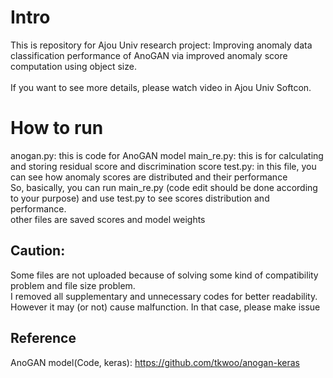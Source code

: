 # Intro
This is repository for Ajou Univ research project: Improving anomaly data classification performance of AnoGAN via improved anomaly score computation using object size.<br/><br/>If you want to see more details, please watch video in Ajou Univ Softcon.

# How to run
anogan.py: this is code for AnoGAN model
main_re.py: this is for calculating and storing residual score and discrimination score
test.py: in this file, you can see how anomaly scores are distributed and their performance
<br/>
So, basically, you can run main_re.py (code edit should be done according to your purpose) and use test.py to see scores distribution and performance.
<br/>
other files are saved scores and model weights
<br/>
## Caution: 
Some files are not uploaded because of solving some kind of compatibility problem and file size problem.
<br/>I removed all supplementary and unnecessary codes for better readability. However it may (or not) cause malfunction. In that case, please make issue

## Reference
AnoGAN model(Code, keras): https://github.com/tkwoo/anogan-keras
